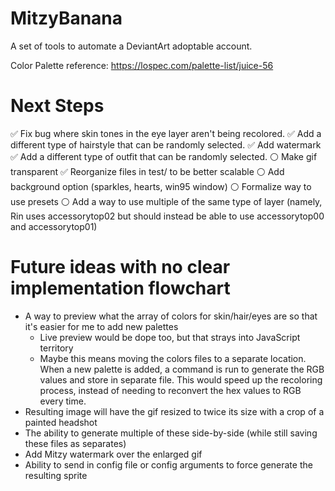# MitzyBanana
A set of tools to automate a DeviantArt adoptable account.

Color Palette reference: https://lospec.com/palette-list/juice-56

# Next Steps
✅ Fix bug where skin tones in the eye layer aren't being recolored.
✅ Add a different type of hairstyle that can be randomly selected.
✅ Add watermark
✅ Add a different type of outfit that can be randomly selected.
⚪ Make gif transparent
✅ Reorganize files in test/ to be better scalable
⚪ Add background option (sparkles, hearts, win95 window)
⚪ Formalize way to use presets
⚪ Add a way to use multiple of the same type of layer (namely, Rin uses accessorytop02 but should instead be able to use accessorytop00 and accessorytop01)

# Future ideas with no clear implementation flowchart
- A way to preview what the array of colors for skin/hair/eyes are so that it's easier for me to add new palettes
  - Live preview would be dope too, but that strays into JavaScript territory
  - Maybe this means moving the colors files to a separate location. When a new palette is added, a command is run to generate the RGB values and store in separate file. This would speed up the recoloring process, instead of needing to reconvert the hex values to RGB every time.
- Resulting image will have the gif resized to twice its size with a crop of a painted headshot
- The ability to generate multiple of these side-by-side (while still saving these files as separates)
- Add Mitzy watermark over the enlarged gif
- Ability to send in config file or config arguments to force generate the resulting sprite

